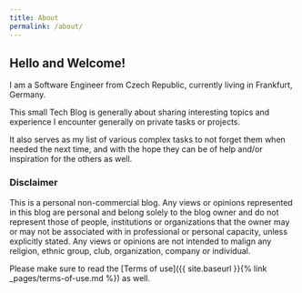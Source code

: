 ```yaml
---
title: About
permalink: /about/
---
```


## Hello and Welcome!

I am a Software Engineer from Czech Republic, currently living in Frankfurt, Germany.

This small Tech Blog is generally about sharing interesting topics and experience I encounter generally on private tasks or projects.

It also serves as my list of various complex tasks to not forget them when needed the next time, and with the hope they can be of help and/or inspiration for the others as well.

### Disclaimer

This is a personal non-commercial blog.
Any views or opinions represented in this blog are personal and belong solely to the blog owner and do not represent those of people, institutions or organizations that the owner may or may not be associated with in professional or personal capacity, unless explicitly stated.
Any views or opinions are not intended to malign any religion, ethnic group, club, organization, company or individual.

Please make sure to read the [Terms of use]({{ site.baseurl }}{% link _pages/terms-of-use.md %}) as well.
